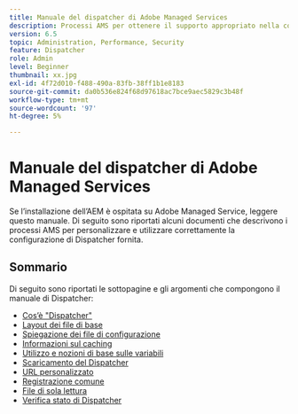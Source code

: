 ```yaml
---
title: Manuale del dispatcher di Adobe Managed Services
description: Processi AMS per ottenere il supporto appropriato nella configurazione di Dispatcher.
version: 6.5
topic: Administration, Performance, Security
feature: Dispatcher
role: Admin
level: Beginner
thumbnail: xx.jpg
exl-id: 4f72d010-f488-490a-83fb-38ff1b1e8183
source-git-commit: da0b536e824f68d97618ac7bce9aec5829c3b48f
workflow-type: tm+mt
source-wordcount: '97'
ht-degree: 5%

---
```


# Manuale del dispatcher di Adobe Managed Services

Se l’installazione dell’AEM è ospitata su Adobe Managed Service, leggere questo manuale.
Di seguito sono riportati alcuni documenti che descrivono i processi AMS per personalizzare e utilizzare correttamente la configurazione di Dispatcher fornita.

## Sommario

Di seguito sono riportati le sottopagine e gli argomenti che compongono il manuale di Dispatcher:

- [Cos’è &quot;Dispatcher&quot;](./what-is-the-dispatcher.md)
- [Layout dei file di base](./basic-file-layout.md)
- [Spiegazione dei file di configurazione](./explanation-config-files.md)
- [Informazioni sul caching](./understanding-cache.md)
- [Utilizzo e nozioni di base sulle variabili](./variables.md)
- [Scaricamento del Dispatcher](./disp-flushing.md)
- [URL personalizzato](./disp-vanity-url.md)
- [Registrazione comune](./common-logs.md)
- [File di sola lettura](./immutable-files.md)
- [Verifica stato di Dispatcher](./health-check.md)

